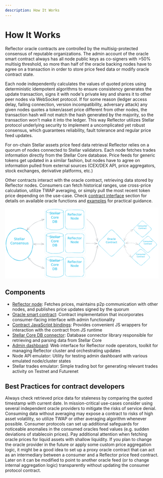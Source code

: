 ```yaml
---
description: How It Works
---
```


# How It Works

Reflector oracle contracts are controlled by the multisig-protected consensus of reputable organizations. The admin account of the oracle smart contract always has all node public keys as co-signers with >50% multisig threshold, so more than half of the oracle backing nodes have to agree on a transaction in order to store price feed data or modify oracle contract state.

Each node independently calculates the values of quoted prices using deterministic idempotent algorithms to ensure consistency generates the update transaction, signs it with node's private key and shares it to other peer nodes via WebSocket protocol. If for some reason (ledger access delay, failing connection, version incompatibility, adversary attack) any given nodes quotes a token/asset price different from other nodes, the transaction hash will not match the hash generated by the majority, so the transaction won't make it into the ledger. This way Reflector utilizes Stellar protocol underlying security to implement a uncomplicated yet robust consensus, which guarantees reliability, fault tolerance and regular price feed updates.

For on-chain Stellar assets price feed data retrieval Reflector relies on a quorum of nodes connected to Stellar validators. Each node fetches trades information directly from the Stellar Core database. Price feeds for generic tokens get updated in a similar fashion, but nodes have to agree on information pulled from external sources (CEX/DEX API, price aggregators, stock exchanges, derivative platforms, etc.)

Other contracts interact with the oracle contract, retrieving data stored by Reflector nodes. Consumers can fetch historical ranges, use cross-price calculation, utilize TWAP averaging, or simply pull the most recent token price depending on the use-case. Check [contract interface](contract-interface.md) section for details on available oracle functions and [examples](usage-examples.md) for practical guidance.

![How Reflector works](../public/reflector-mechanics.png)

## Components

- [Reflector node](https://github.com/reflector-network/reflector-node): Fetches prices, maintains p2p communication with other nodes, and publishes price updates signed by the quorum
- [Oracle smart contract](https://github.com/reflector-network/reflector-contract): Contract implementation that incorporates consumer-facing interface with admin functionality
- [Contract JavaScript bindings](https://github.com/reflector-network/oracle-client): Provides convenient JS wrappers for interaction with the contract from JS runtime
- [Stellar Core DB connector](https://github.com/reflector-network/reflector-db-connector): Database connector library responsible for retrieving and parsing data from Stellar Core
- [Admin dashboard](https://github.com/reflector-network/admin-dashboard): Web interface for Reflector node operators, toolkit for managing Reflector cluster and orchestrating updates
- Node API emulator: Utility for testing admin dashboard with various emulated node/cluster states
- Stellar trades emulator: Simple trading bot for generating relevant trades activity on Testnet and Futurenet

## Best Practices for contract developers

Always check retrieved price data for staleness by comparing the quoted timestamp with current date.
In mission-critical use-cases consider using several independent oracle providers to mitigate the risks of service denial.
Consuming data without averaging may expose a contract to risks of high asset volatility, so utilize TWAP or other averaging algorithm whenever possible.
Consumer protocols can set up additional safeguards for noticeable anomalies in the consumed oracles feed values (e.g. sudden deviations of stablecoin prices).
Pay additional attention when fetching oracle prices for liquid assets with shallow liquidity.
If you plan to change the oracle provider in the future or apply some custom price aggregation logic, it might be a good idea to set up a proxy oracle contract that can act as an intermediary between a consumer and a Reflector price feed contract. Later on it can be modified to point to another oracle feed (or to change internal aggregation logic) transparently without updating the consumer protocol contract.
